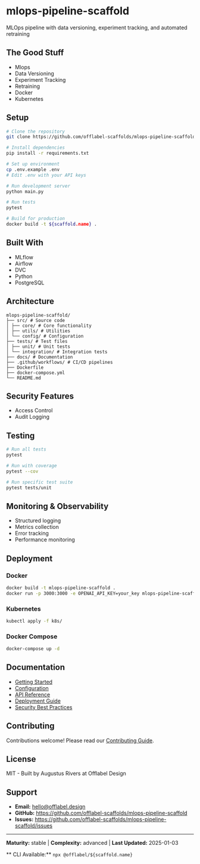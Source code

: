 # mlops-pipeline-scaffold

MLOps pipeline with data versioning, experiment tracking, and automated retraining

## The Good Stuff

- Mlops
- Data Versioning
- Experiment Tracking
- Retraining
- Docker
- Kubernetes

## Setup

```bash
# Clone the repository
git clone https://github.com/offlabel-scaffolds/mlops-pipeline-scaffold

# Install dependencies
pip install -r requirements.txt

# Set up environment
cp .env.example .env
# Edit .env with your API keys

# Run development server
python main.py

# Run tests
pytest

# Build for production
docker build -t ${scaffold.name} .
```

## Built With

- MLflow
- Airflow
- DVC
- Python
- PostgreSQL

## Architecture

```
mlops-pipeline-scaffold/
├── src/ # Source code
│ ├── core/ # Core functionality
│ ├── utils/ # Utilities
│ └── config/ # Configuration
├── tests/ # Test files
│ ├── unit/ # Unit tests
│ └── integration/ # Integration tests
├── docs/ # Documentation
├── .github/workflows/ # CI/CD pipelines
├── Dockerfile
├── docker-compose.yml
└── README.md
```

## Security Features

- Access Control
- Audit Logging

## Testing

```bash
# Run all tests
pytest

# Run with coverage
pytest --cov

# Run specific test suite
pytest tests/unit
```

## Monitoring & Observability

- Structured logging
- Metrics collection
- Error tracking
- Performance monitoring

## Deployment

### Docker
```bash
docker build -t mlops-pipeline-scaffold .
docker run -p 3000:3000 -e OPENAI_API_KEY=your_key mlops-pipeline-scaffold
```

### Kubernetes
```bash
kubectl apply -f k8s/
```

### Docker Compose
```bash
docker-compose up -d
```

## Documentation

- [Getting Started](./docs/getting-started.md)
- [Configuration](./docs/configuration.md)
- [API Reference](./docs/api-reference.md)
- [Deployment Guide](./docs/deployment.md)
- [Security Best Practices](./docs/security.md)

## Contributing

Contributions welcome! Please read our [Contributing Guide](CONTRIBUTING.md).

## License

MIT - Built by Augustus Rivers at Offlabel Design

## Support

- **Email:** hello@offlabel.design
- **GitHub:** https://github.com/offlabel-scaffolds/mlops-pipeline-scaffold
- **Issues:** https://github.com/offlabel-scaffolds/mlops-pipeline-scaffold/issues

---

**Maturity:** stable | **Complexity:** advanced | **Last Updated:** 2025-01-03

** CLI Available:** `npx @offlabel/${scaffold.name}`
